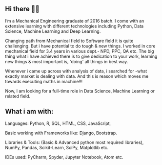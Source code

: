 ## Hi there 👋🏻
I’m a Mechanical Engineering graduate of 2016 batch. I come with an extensive learning  with different technologies including Python, Data Science, Machine Learning and Deep Learning.

Changing path from Mechanical field to Software field it is quite challenging. But i have potential to do tough & new things. I worked in core mechanical field for 3.4 years in various dept.- NPD, PPC, QA etc. The big thing what i have achieved there is to give dedication to your work, learning new things & most important is, 'doing' all things in best way.

Whenever i came up across with analysis of data, i searched for -what exactly market is dealing with data. And this is reason which moves me towards executing maths in machine!!! 

Now, I am looking for a full-time role in Data Science, Machine Learning or related field.


## What i am with:

Languages: Python, R, SQL, HTML, CSS, JavaScript, 

Basic working with Frameworks like: Django, Bootstrap.

Libraries & Tools: (Basic & Advanced python most required libraries), NumPy, Pandas, Scikit-Learn, SciPy, Matplotlib etc.

IDEs used: PyCharm, Spyder, Jupyter Notebook, Atom etc.

